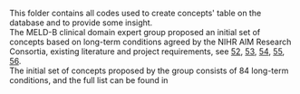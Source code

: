 This folder contains all codes used to create concepts' table on the database and to provide some insight. <br>
The MELD-B clinical domain expert group proposed an initial set of concepts based on long-term conditions agreed by the NIHR AIM Research Consortia, existing literature and project requirements, see [52](https://openresearch.nihr.ac.uk/documents/3-21), [53](https://pubmed.ncbi.nlm.nih.gov/22579043/),
[54](https://bmjmedicine.bmj.com/content/1/1/e000247), [55](https://www.ncbi.nlm.nih.gov/pmc/articles/PMC8901063/), [56](https://github.com/THINKINGGroup/phenotypes). <br>
The initial set of concepts proposed by the group consists of  84 long-term conditions, and the full list can be found in 
